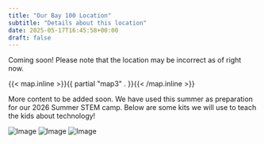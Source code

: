 ```yaml
---
title: "Our Bay 100 Location"
subtitle: "Details about this location"
date: 2025-05-17T16:45:58+00:00
draft: false
---
```


Coming soon! Please note that the location may be incorrect as of right now.

{{< map.inline >}}{{ partial "map3" . }}{{< /map.inline >}}

More content to be added soon. We have used this summer as preparation for our 2026 Summer STEM camp. Below are some kits we will use to teach the kids about technology!

![Image](/img/BAY100_1.jpeg)
![Image](/img/BAY100_2.jpeg)
![Image](/img/BAY100_3.jpeg)
